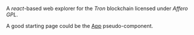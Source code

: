 A *react*-based web explorer for the *Tron* blockchain licensed under 
*Affero GPL*.

A good starting page could be the [App](global.html#App) pseudo-component.

